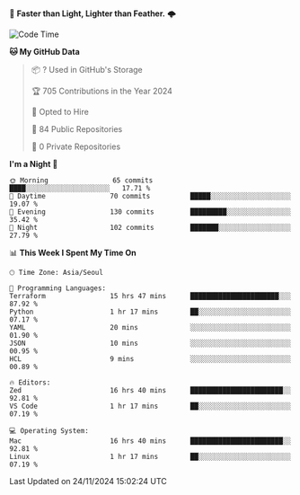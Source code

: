 :rocket: **Faster than Light, Lighter than Feather.** 🌩️


<!--START_SECTION:waka-->
![Code Time](http://img.shields.io/badge/Code%20Time-613%20hrs%2025%20mins-blue)

**🐱 My GitHub Data** 

> 📦 ? Used in GitHub's Storage 
 > 
> 🏆 705 Contributions in the Year 2024
 > 
> 💼 Opted to Hire
 > 
> 📜 84 Public Repositories 
 > 
> 🔑 0 Private Repositories 
 > 
**I'm a Night 🦉** 

```text
🌞 Morning                65 commits          ████░░░░░░░░░░░░░░░░░░░░░   17.71 % 
🌆 Daytime                70 commits          █████░░░░░░░░░░░░░░░░░░░░   19.07 % 
🌃 Evening                130 commits         █████████░░░░░░░░░░░░░░░░   35.42 % 
🌙 Night                  102 commits         ███████░░░░░░░░░░░░░░░░░░   27.79 % 
```


📊 **This Week I Spent My Time On** 

```text
🕑︎ Time Zone: Asia/Seoul

💬 Programming Languages: 
Terraform                15 hrs 47 mins      ██████████████████████░░░   87.92 % 
Python                   1 hr 17 mins        ██░░░░░░░░░░░░░░░░░░░░░░░   07.17 % 
YAML                     20 mins             ░░░░░░░░░░░░░░░░░░░░░░░░░   01.90 % 
JSON                     10 mins             ░░░░░░░░░░░░░░░░░░░░░░░░░   00.95 % 
HCL                      9 mins              ░░░░░░░░░░░░░░░░░░░░░░░░░   00.89 % 

🔥 Editors: 
Zed                      16 hrs 40 mins      ███████████████████████░░   92.81 % 
VS Code                  1 hr 17 mins        ██░░░░░░░░░░░░░░░░░░░░░░░   07.19 % 

💻 Operating System: 
Mac                      16 hrs 40 mins      ███████████████████████░░   92.81 % 
Linux                    1 hr 17 mins        ██░░░░░░░░░░░░░░░░░░░░░░░   07.19 % 
```


 Last Updated on 24/11/2024 15:02:24 UTC
<!--END_SECTION:waka-->
